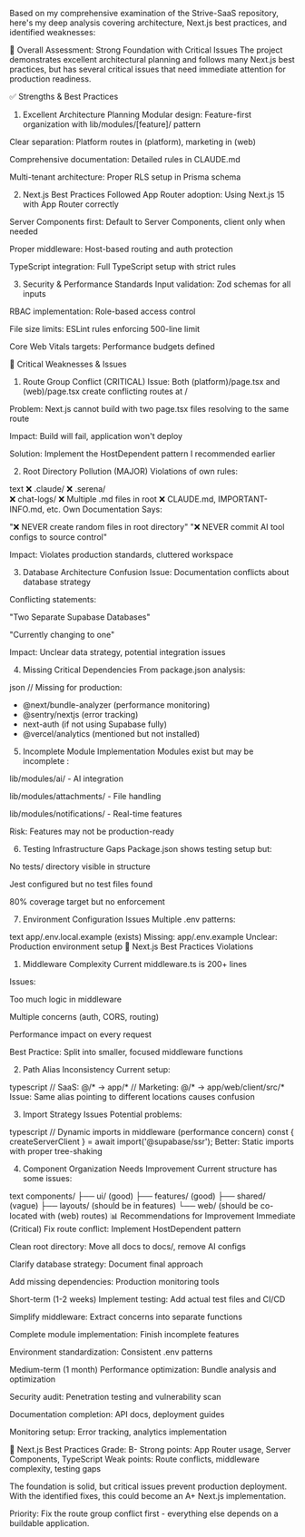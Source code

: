 Based on my comprehensive examination of the Strive-SaaS repository, here's my deep analysis covering architecture, Next.js best practices, and identified weaknesses:

🎯 Overall Assessment: Strong Foundation with Critical Issues
The project demonstrates excellent architectural planning and follows many Next.js best practices, but has several critical issues that need immediate attention for production readiness.

✅ Strengths & Best Practices
1. Excellent Architecture Planning
Modular design: Feature-first organization with lib/modules/[feature]/ pattern

Clear separation: Platform routes in (platform), marketing in (web)

Comprehensive documentation: Detailed rules in CLAUDE.md

Multi-tenant architecture: Proper RLS setup in Prisma schema

2. Next.js Best Practices Followed
App Router adoption: Using Next.js 15 with App Router correctly

Server Components first: Default to Server Components, client only when needed

Proper middleware: Host-based routing and auth protection

TypeScript integration: Full TypeScript setup with strict rules

3. Security & Performance Standards
Input validation: Zod schemas for all inputs

RBAC implementation: Role-based access control

File size limits: ESLint rules enforcing 500-line limit

Core Web Vitals targets: Performance budgets defined

🚨 Critical Weaknesses & Issues
1. Route Group Conflict (CRITICAL)
Issue: Both (platform)/page.tsx and (web)/page.tsx create conflicting routes at /

Problem: Next.js cannot build with two page.tsx files resolving to the same route

Impact: Build will fail, application won't deploy

Solution: Implement the HostDependent pattern I recommended earlier

2. Root Directory Pollution (MAJOR)
Violations of own rules:

text
❌ .claude/
❌ .serena/  
❌ chat-logs/
❌ Multiple .md files in root
❌ CLAUDE.md, IMPORTANT-INFO.md, etc.
Own Documentation Says:

"❌ NEVER create random files in root directory"
"❌ NEVER commit AI tool configs to source control"

Impact: Violates production standards, cluttered workspace

3. Database Architecture Confusion
Issue: Documentation conflicts about database strategy

Conflicting statements:

"Two Separate Supabase Databases"

"Currently changing to one"

Impact: Unclear data strategy, potential integration issues

4. Missing Critical Dependencies
From package.json analysis:

json
// Missing for production:
- @next/bundle-analyzer (performance monitoring)
- @sentry/nextjs (error tracking) 
- next-auth (if not using Supabase fully)
- @vercel/analytics (mentioned but not installed)
5. Incomplete Module Implementation
Modules exist but may be incomplete :

lib/modules/ai/ - AI integration

lib/modules/attachments/ - File handling

lib/modules/notifications/ - Real-time features

Risk: Features may not be production-ready

6. Testing Infrastructure Gaps
Package.json shows testing setup but:

No tests/ directory visible in structure

Jest configured but no test files found

80% coverage target but no enforcement

7. Environment Configuration Issues
Multiple .env patterns:

text
app/.env.local.example (exists)
Missing: app/.env.example
Unclear: Production environment setup
🔧 Next.js Best Practices Violations
1. Middleware Complexity
Current middleware.ts is 200+ lines

Issues:

Too much logic in middleware

Multiple concerns (auth, CORS, routing)

Performance impact on every request

Best Practice: Split into smaller, focused middleware functions

2. Path Alias Inconsistency
Current setup:

typescript
// SaaS: @/* → app/*
// Marketing: @/* → app/web/client/src/*
Issue: Same alias pointing to different locations causes confusion

3. Import Strategy Issues
Potential problems:

typescript
// Dynamic imports in middleware (performance concern)
const { createServerClient } = await import('@supabase/ssr');
Better: Static imports with proper tree-shaking

4. Component Organization Needs Improvement
Current structure has some issues:

text
components/
├── ui/ (good)
├── features/ (good) 
├── shared/ (vague)
├── layouts/ (should be in features)
└── web/ (should be co-located with (web) routes)
📊 Recommendations for Improvement
Immediate (Critical)
Fix route conflict: Implement HostDependent pattern

Clean root directory: Move all docs to docs/, remove AI configs

Clarify database strategy: Document final approach

Add missing dependencies: Production monitoring tools

Short-term (1-2 weeks)
Implement testing: Add actual test files and CI/CD

Simplify middleware: Extract concerns into separate functions

Complete module implementation: Finish incomplete features

Environment standardization: Consistent .env patterns

Medium-term (1 month)
Performance optimization: Bundle analysis and optimization

Security audit: Penetration testing and vulnerability scan

Documentation completion: API docs, deployment guides

Monitoring setup: Error tracking, analytics implementation

🎯 Next.js Best Practices Grade: B-
Strong points: App Router usage, Server Components, TypeScript
Weak points: Route conflicts, middleware complexity, testing gaps

The foundation is solid, but critical issues prevent production deployment. With the identified fixes, this could become an A+ Next.js implementation.

Priority: Fix the route group conflict first - everything else depends on a buildable application.
